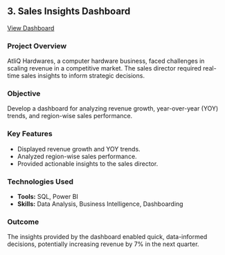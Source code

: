 ## 3. Sales Insights Dashboard
[View Dashboard](https://project.novypro.com/VV6kg3)

### Project Overview
AtliQ Hardwares, a computer hardware business, faced challenges in scaling revenue in a competitive market. The sales director required real-time sales insights to inform strategic decisions.

### Objective
Develop a dashboard for analyzing revenue growth, year-over-year (YOY) trends, and region-wise sales performance.

### Key Features
- Displayed revenue growth and YOY trends.
- Analyzed region-wise sales performance.
- Provided actionable insights to the sales director.

### Technologies Used
- **Tools:** SQL, Power BI
- **Skills:** Data Analysis, Business Intelligence, Dashboarding

### Outcome
The insights provided by the dashboard enabled quick, data-informed decisions, potentially increasing revenue by 7% in the next quarter.
